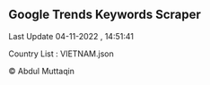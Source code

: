 

## Google Trends Keywords Scraper 
 
Last Update 04-11-2022 , 14:51:41

Country List :
VIETNAM.json



© Abdul Muttaqin 

